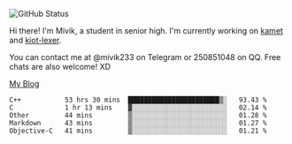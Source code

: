 ![GitHub Status](https://github-readme-stats.vercel.app/api?show_icons=true&username=Mivik)

Hi there! I'm Mivik, a student in senior high. I'm currently working on [kamet](https://github.com/Mivik/kamet) and [kiot-lexer](https://github.com/KiotLand/kiot-lexer).

You can contact me at @mivik233 on Telegram or 250851048 on QQ. Free chats are also welcome! XD

[My Blog](https://mivik.gitee.io)

<!--START_SECTION:waka-->
```text
C++           53 hrs 30 mins  ███████████████████████▒░   93.43 % 
C             1 hr 13 mins    ▓░░░░░░░░░░░░░░░░░░░░░░░░   02.14 % 
Other         44 mins         ▒░░░░░░░░░░░░░░░░░░░░░░░░   01.28 % 
Markdown      43 mins         ▒░░░░░░░░░░░░░░░░░░░░░░░░   01.27 % 
Objective-C   41 mins         ▒░░░░░░░░░░░░░░░░░░░░░░░░   01.21 % 
```
<!--END_SECTION:waka-->
